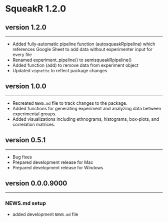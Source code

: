 # SqueakR 1.2.0

## version 1.2.0

---

* Added fully-automatic pipeline function (autosqueakRpipeline) which references
  Google Sheet to add data without experimenter input for every file
* Renamed experiment_pipeline() to semisqueakRpipeline()
* Added function (add) to remove data from experiment object
* Updated `vignette` to reflect package changes

## version 1.0.0

---

* Recreated `NEWS.md` file to track changes to the package.
* Added functions for generating experiment and analyzing data between experimental groups.
* Added visualizations including ethnograms, histograms, box-plots, and correlation matrices.

## version 0.5.1

---

- Bug fixes
- Prepared development release for Mac
- Prepared development release for Windows


## version 0.0.0.9000

---

### NEWS.md setup

- added development `NEWS.md` file
